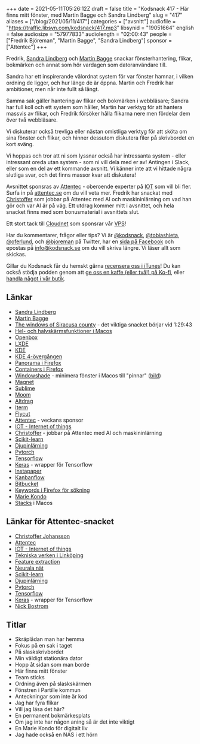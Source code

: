 +++
date = 2021-05-11T05:26:12Z
draft = false
title = "Kodsnack 417 - Här finns mitt fönster, med Martin Bagge och Sandra Lindberg"
slug = "417"
aliases = ["/blog/2021/05/11/417"]
categories = ["avsnitt"]
audiofile = "https://traffic.libsyn.com/kodsnack/417.mp3"
libsynid = "19051664"
english = false
audiosize = "57977833"
audiolength = "02:00:43"
people = ["Fredrik Björeman", "Martin Bagge", "Sandra Lindberg"]
sponsor = ["Attentec"]
+++

Fredrik, [Sandra Lindberg](http://sandralindberg.github.io/) och [Martin Bagge](https://martin.bagge.nu/) snackar fönsterhantering, flikar, bokmärken och annat som hör vardagen som datoranvändare till.

Sandra har ett inspirerande välordnat system för var fönster hamnar, i vilken ordning de ligger, och hur länge de är öppna. Martin och Fredrik har ambitioner, men når inte fullt så långt.

Samma sak gäller hantering av flikar och bokmärken i webbläsare; Sandra har full koll och ett system som håller, Martin har verktyg för att hantera massvis av flikar, och Fredrik försöker hålla flikarna nere men fördelar dem över två webbläsare.

Vi diskuterar också trevliga eller nästan omistliga verktyg för att sköta om sina fönster och flikar, och hinner dessutom diskutera filer på skrivbordet en kort sväng.

Vi hoppas och tror att ni som lyssnar också har intressanta system - eller intressant oreda utan system - som ni vill dela med er av! Antingen i Slack, eller som en del av ett kommande avsnitt. Vi känner inte att vi hittade några slutliga svar, och det finns massor kvar att diskutera!

Avsnittet sponsras av [Attentec](https://www.attentec.se/) - oberoende experter på [IOT](https://en.wikipedia.org/wiki/Internet_of_things) som vill bli fler. Surfa in på [attentec.se](https://www.attentec.se/) om du vill veta mer. Fredrik har snackat med [Christoffer](http://www.diva-portal.org/smash/record.jsf?pid=diva2%3A1424184&dswid=5527) som jobbar på Attentec med AI och maskininlärning om vad han gör och var AI är på väg. Ett utdrag kommer mitt i avsnittet, och hela snacket finns med som bonusmaterial i avsnittets slut.

Ett stort tack till [Cloudnet](http://www.cloudnet.se) som sponsrar vår [VPS](http://en.wikipedia.org/wiki/Virtual_private_server)!

Har du kommentarer, frågor eller tips? Vi är [@kodsnack](https://www.twitter.com/kodsnack), [@tobiashieta](https://www.twitter.com/tobiashieta), [@oferlund](https://www.twitter.com/oferlund), och [@bjoreman](https://www.twitter.com/bjoreman) på Twitter, har en [sida på Facebook](https://www.facebook.com/kodsnack) och epostas på [info@kodsnack.se](mailto:info@kodsnack.se) om du vill skriva längre. Vi läser allt som skickas.

Gillar du Kodsnack får du hemskt gärna [recensera oss i iTunes](http://itunes.apple.com/se/podcast/kodsnack/id561631498?l=en)! Du kan också stödja podden genom att <a href="https://ko-fi.com/kodsnack" rel="payment">ge oss en kaffe (eller två!) på Ko-fi</a>, eller [handla något i vår butik](https://shop.spreadshirt.se/kodsnack/).

## Länkar ##
* [Sandra Lindberg](http://sandralindberg.github.io/)
* [Martin Bagge](https://martin.bagge.nu/)
* [The windows of Siracusa county](https://atp.fm/96) - det viktiga snacket börjar vid 1:29:43
* [Hel- och halvskärmsfunktioner i Macos](https://support.apple.com/sv-se/guide/mac-help/mchl9c21d2be/mac)
* [Openbox](http://openbox.org/wiki/Main_Page)
* [LXDE](http://www.lxde.org/)
* [KDE](https://en.wikipedia.org/wiki/KDE)
* [KDE 4-övergången](https://www.linux.com/news/kde-4-problems-highlight-shift-community-users-consumers/)
* [Panorama i Firefox](https://workona.com/pages/firefox-panorama/)
* [Containers i Firefox](https://support.mozilla.org/en-US/questions/1201060)
* [Windowshade](https://en.wikipedia.org/wiki/WindowShade) - minimera fönster i Macos till "pinnar" ([bild](https://riscx.files.wordpress.com/2010/09/windowshade_x_review_092610.jpg))
* [Magnet](https://magnet.crowdcafe.com/)
* [Sublime](https://www.sublimetext.com/)
* [Moom](https://manytricks.com/moom/)
* [Altdrag](https://stefansundin.github.io/altdrag/)
* [Iterm](https://iterm2.com/)
* [Flycut](https://github.com/TermiT/Flycut)
* [Attentec](https://www.attentec.se/) - veckans sponsor
* [IOT - Internet of things](https://en.wikipedia.org/wiki/Internet_of_things)
* [Christoffer](http://www.diva-portal.org/smash/record.jsf?pid=diva2%3A1424184&dswid=5527) - jobbar på Attentec med AI och maskininlärning
* [Scikit-learn](https://scikit-learn.org/stable/)
* [Djupinlärning](https://en.wikipedia.org/wiki/Deep_learning)
* [Pytorch](https://pytorch.org/)
* [Tensorflow](https://en.wikipedia.org/wiki/TensorFlow)
* [Keras](https://keras.io/) - wrapper för Tensorflow
* [Instapaper](https://en.wikipedia.org/wiki/Instapaper)
* [Kanbanflow](https://kanbanflow.com/)
* [Bitbucket](https://en.wikipedia.org/wiki/Bitbucket)
* [Keywords i Firefox för sökning](https://support.mozilla.org/sv/kb/how-search-from-address-bar)
* [Marie Kondo](https://en.wikipedia.org/wiki/Marie_Kondo)
* [Stacks](https://support.apple.com/sv-se/guide/mac-help/mh35846/mac) i Macos

## Länkar för Attentec-snacket
* [Christoffer Johansson](http://www.diva-portal.org/smash/record.jsf?pid=diva2%3A1424184&dswid=5527)
* [Attentec](https://www.attentec.se/)
* [IOT - Internet of things](https://en.wikipedia.org/wiki/Internet_of_things)
* [Tekniska verken i Linköping](https://www.tekniskaverken.se/)
* [Feature extraction](https://en.wikipedia.org/wiki/Feature_extraction)
* [Neurala nät](https://en.wikipedia.org/wiki/Artificial_neural_network)
* [Scikit-learn](https://scikit-learn.org/stable/)
* [Djupinlärning](https://en.wikipedia.org/wiki/Deep_learning)
* [Pytorch](https://pytorch.org/)
* [Tensorflow](https://en.wikipedia.org/wiki/TensorFlow)
* [Keras](https://keras.io/) - wrapper för Tensorflow
* [Nick Bostrom](https://en.wikipedia.org/wiki/Nick_Bostrom)

## Titlar ##
* Skräplådan man har hemma
* Fokus på en sak i taget
* På slaskskrivbordet
* Min väldigt stationära dator
* Hopp åt sidan som man borde
* Här finns mitt fönster
* Team sticks
* Ordning även på slaskskärmen
* Fönstren i Partille kommun
* Anteckningar som inte är kod
* Jag har fyra flikar
* Vill jag läsa det här?
* En permanent bokmärkesplats
* Om jag inte har någon aning så är det inte viktigt
* En Marie Kondo för digitalt liv
* Jag hade också en NAS i ett hörn